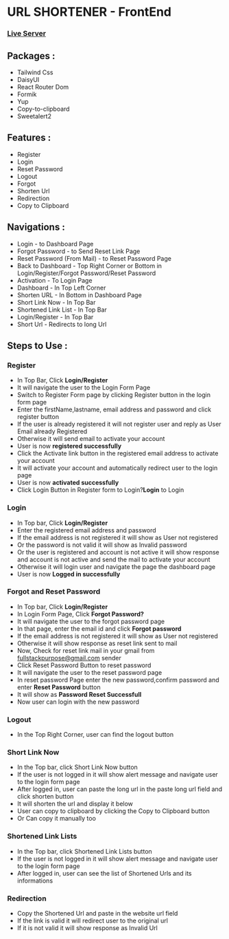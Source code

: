 # URL SHORTENER - FrontEnd

### [Live Server](https://makeasyurl.netlify.app/)



## Packages : 

* Tailwind Css
* DaisyUI
* React Router Dom
* Formik
* Yup
* Copy-to-clipboard
* Sweetalert2

## Features :

* Register
* Login
* Reset Password
* Logout
* Forgot
* Shorten Url
* Redirection
* Copy to Clipboard

## Navigations : 

* Login - to Dashboard Page
* Forgot Password - to Send Reset Link Page
* Reset Password (From Mail) - to Reset Password Page
* Back to Dashboard - Top Right Corner or Bottom in Login/Register/Forgot Password/Reset Password
* Activation - To Login Page
* Dashboard - In Top Left Corner
* Shorten URL - In Bottom in Dashboard Page
* Short Link Now - In Top Bar
* Shortened Link List - In Top Bar
* Login/Register - In Top Bar
* Short Url - Redirects to long Url

## Steps to Use : 

### Register

* In Top Bar, Click <b>Login/Register</b>
* It will navigate the user to the Login Form Page
* Switch to Register Form page by clicking Register button in the login form page
* Enter the firstName,lastname, email address and password and click register button
* If the user is already registered it will not register user and reply as User Email already Registered
* Otherwise it will send email to activate your account
* User is now <b>registered successfully</b>
* Click the Activate link button in the registered email address to activate your account
* It will activate your account and automatically redirect user to the login page
* User is now <b>activated successfully</b>
* Click Login Button in Register form to Login?<b>Login</b> to Login

### Login

* In Top bar, Click <b>Login/Register</b>
* Enter the registered email address and password
* If the email address is not registered it will show as User not registered
* Or the password is not valid it will show as Invalid password
* Or the user is registered and account is not active it will show response and account is not active and send the mail to activate your account
* Otherwise it will login user and navigate the page the dashboard page
* User is now <b>Logged in successfully</b>

### Forgot and Reset Password

* In Top bar, Click <b>Login/Register</b>
* In Login Form Page, Click <b>Forgot Password?</b>
* It will navigate the user to the forgot password page
* In that page, enter the email id and click <b>Forgot password</b>
* If the email address is not registered it will show as User not registered
* Otherwise it will show response as reset link sent to mail
* Now, Check for reset link mail in your gmail from fullstackpurpose@gmail.com sender
* Click Reset Password Button to reset password
* It will navigate the user to the reset password page
* In reset password Page enter the new password,confirm password and enter <b>Reset Password</b> button
* It will show as <b>Password Reset Successfull</b>
* Now user can login with the new password

### Logout

* In the Top Right Corner, user can find the logout button

### Short Link Now

* In the Top bar, click Short Link Now button
* If the user is not logged in it will show alert message and navigate user to the login form page
* After logged in, user can paste the long url in the paste long url field and click shorten button
* It will shorten the url and display it below
* User can copy to clipboard by clicking the Copy to Clipboard button
* Or Can copy it manually too

### Shortened Link Lists

* In the Top bar, click Shortened Link Lists button
* If the user is not logged in it will show alert message and navigate user to the login form page
* After logged in, user can see the list of Shortened Urls and its informations

### Redirection

* Copy the Shortened Url and paste in the website url field
* If the link is valid it will redirect user to the original url
* If it is not valid it will show response as Invalid Url


